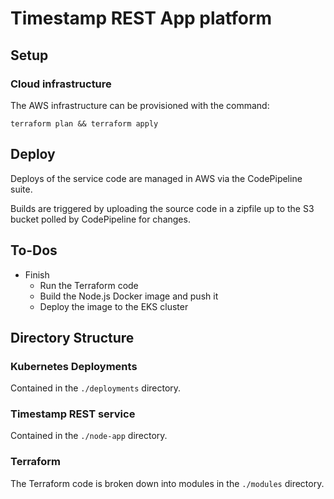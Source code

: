 # Timestamp REST App platform

## Setup

### Cloud infrastructure

The AWS infrastructure can be provisioned with the command:

`terraform plan && terraform apply`

## Deploy

Deploys of the service code are managed in AWS via the CodePipeline suite.

Builds are triggered by uploading the source code in a zipfile up to the S3 bucket polled by CodePipeline for changes.

## To-Dos

* Finish 
  * Run the Terraform code
  * Build the Node.js Docker image and push it
  * Deploy the image to the EKS cluster

## Directory Structure

### Kubernetes Deployments

Contained in the `./deployments` directory.

### Timestamp REST service

Contained in the `./node-app` directory.

### Terraform

The Terraform code is broken down into modules in the `./modules` directory.
